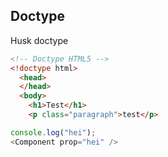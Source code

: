 ## Doctype

Husk doctype

```html
<!-- Doctype HTML5 -->
<!doctype html>
  <head>
  </head>
  <body>
    <h1>Test</h1>
    <p class="paragraph">test</p>
```

```js
console.log("hei");
<Component prop="hei" />
```